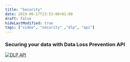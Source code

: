```yaml
---
title: "Security"
date: 2019-06-17T23:53:00+01:00
draft: false
hideLastModified: true
tags: ["video", "security" ,"dlp", "api"]
---
```


### Securing your data with Data Loss Prevention API
[![DLP API](http://img.youtube.com/vi/YsP4_epVxg8/0.jpg)](https://www.youtube.com/watch?v=YsP4_epVxg8 "DLP API")
